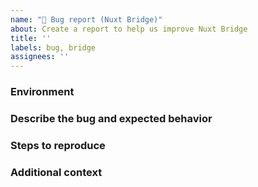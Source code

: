 ```yaml
---
name: "🐞 Bug report (Nuxt Bridge)"
about: Create a report to help us improve Nuxt Bridge
title: ''
labels: bug, bridge
assignees: ''
---
```


<!--
Please carefully read the contribution docs before creating a bug report
 👉 https://v3.nuxtjs.org/community/reporting-bugs

Please use the code sandbox template below to create a minimal reproduction
 👉 https://codesandbox.io/s/github/nuxt/starter/tree/bridge-codesandbox
-->

###  Environment

<!-- You can use `npx nuxi info` to fill this section -->

### Describe the bug and expected behavior

<!-- A clear and concise description of what the bug is. -->

### Steps to reproduce

<!--
Steps to reproduce the behavior:
1. Go to '...'
2. Click on '....'
3. Scroll down to '....'
4. See error
-->

### Additional context

<!-- If applicable, add any other context about the problem here. -->
<!-- If applicable, add screenshots to help explain your problem. -->
